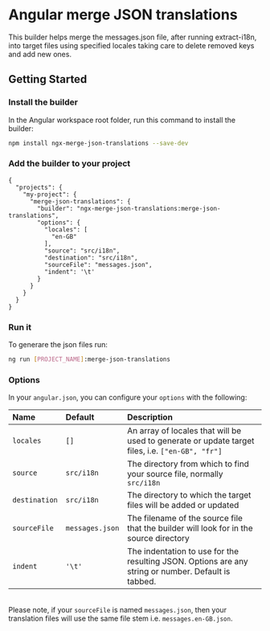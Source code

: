 # Angular merge JSON translations

This builder helps merge the messages.json file, after running extract-i18n, into target files using specified locales taking care to delete removed keys and add new ones.

## Getting Started

### Install the builder

In the Angular workspace root folder, run this command to install the builder:

```bash
npm install ngx-merge-json-translations --save-dev
```

### Add the builder to your project

```
{
  "projects": {
    "my-project": {
      "merge-json-translations": {
        "builder": "ngx-merge-json-translations:merge-json-translations",
        "options": {
          "locales": [
            "en-GB"
          ],
          "source": "src/i18n",
          "destination": "src/i18n",
          "sourceFile": "messages.json",
          "indent": '\t'
        }
      }
    }
  }
}
```

### Run it

To generare the json files run:

```bash
ng run [PROJECT_NAME]:merge-json-translations
```

### Options

In your `angular.json`, you can configure your `options` with the following:

| Name | Default | Description |
| :- | :- | :- |
| `locales` | `[]` | An array of locales that will be used to generate or update target files, i.e. `["en-GB", "fr"]` |
| `source` | `src/i18n` | The directory from which to find your source file, normally `src/i18n` |
| `destination` | `src/i18n` | The directory to which the target files will be added or updated |
| `sourceFile` | `messages.json` | The filename of the source file that the builder will look for in the source directory |
| `indent` | `'\t'` | The indentation to use for the resulting JSON. Options are any string or number.  Default is tabbed. |

\
Please note, if your `sourceFile` is named `messages.json`, then your translation files will use the same file stem i.e. `messages.en-GB.json`.
